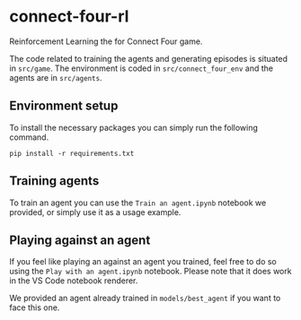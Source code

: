 # connect-four-rl
Reinforcement Learning the for Connect Four game.

The code related to training the agents and generating episodes is situated in `src/game`. The environment is coded in `src/connect_four_env` and the agents are in `src/agents`.

## Environment setup

To install the necessary packages you can simply run the following command. 

```
pip install -r requirements.txt
```

## Training agents

To train an agent you can use the `Train an agent.ipynb` notebook we provided, or simply use it as a usage example.

## Playing against an agent

If you feel like playing an against an agent you trained, feel free to do so using the `Play with an agent.ipynb` notebook. Please note that it does work in the VS Code notebook renderer.

We provided an agent already trained in `models/best_agent` if you want to face this one.